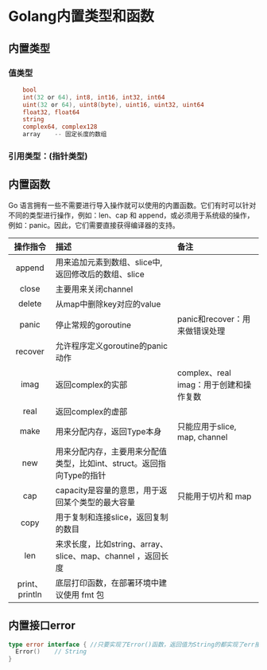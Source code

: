 # Golang内置类型和函数

## 内置类型

### 值类型

```go
    bool
    int(32 or 64), int8, int16, int32, int64
    uint(32 or 64), uint8(byte), uint16, uint32, uint64
    float32, float64
    string
    complex64, complex128
    array    -- 固定长度的数组
```

### 引用类型：(指针类型)

## 内置函数

Go 语言拥有一些不需要进行导入操作就可以使用的内置函数。它们有时可以针对不同的类型进行操作，例如：len、cap 和 append，或必须用于系统级的操作，例如：panic。因此，它们需要直接获得编译器的支持。

| 操作指令 | 描述 | 备注 |
| :--: | :-- | :-- |
| append |         用来追加元素到数组、slice中, 返回修改后的数组、slice                   | |
| close |          主要用来关闭channel                                               | |
| delete |         从map中删除key对应的value                                         | |
| panic |          停止常规的goroutine                                               | panic和recover：用来做错误处理 |
| recover |        允许程序定义goroutine的panic动作                                   | |
| imag |           返回complex的实部                                                |complex、real imag：用于创建和操作复数 |
| real |           返回complex的虚部                                                 | |
| make |           用来分配内存，返回Type本身                                          | 只能应用于slice, map, channel |
| new |            用来分配内存，主要用来分配值类型，比如int、struct。返回指向Type的指针     | |
| cap |            capacity是容量的意思，用于返回某个类型的最大容量                       | 只能用于切片和 map |
| copy |           用于复制和连接slice，返回复制的数目                                   | |
| len |            来求长度，比如string、array、slice、map、channel ，返回长度           | |
| print、println | 底层打印函数，在部署环境中建议使用 fmt 包                              | |

## 内置接口error

```go
type error interface { //只要实现了Error()函数，返回值为String的都实现了err接口
  Error()    // String
}
```
